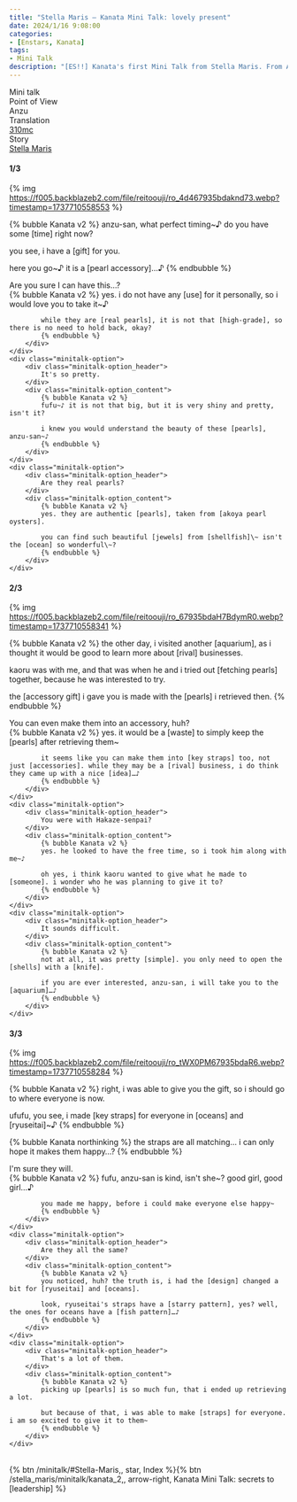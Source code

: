 ```yaml
---
title: "Stella Maris – Kanata Mini Talk: lovely present"
date: 2024/1/16 9:08:00
categories:
- [Enstars, Kanata]
tags:
- Mini Talk
description: "[ES!!] Kanata's first Mini Talk from Stella Maris. From Anzu's POV."
---
```

<div class="three-wrapper" style="--storyColor:#5ac189;--storyColor-rgb:90,193,137;--storyColor-h:147.4;--storyColor-s:45.4%;--storyColor-l:55.5%;">
    <div class="info-area">
        <div class="info">
            <div class="info-item characters">
                <div class="label">
                    Mini talk
                </div>
                <div class="value">
								<a href="/categories/Enstars/Kanata" character="Kanata"></a>
                </div>
            </div>
            <div class="info-item one">
                <div class="label">
                    Point of View
                </div>
                <div class="value">
                    Anzu
                </div>
            </div>
            <div class="info-item two">
                <div class="label">
                    Translation
                </div>
                <div class="value">
                    <a href="/about">310mc</a>
                </div>
            </div>
            <div class="info-item three">
                <div class="label">
                   Story
                </div>
                <div class="value">
                    <a href="/stella_maris">Stella Maris</a>
                </div>
            </div>
        </div>
    </div>
</div>

<!-- more -->

#### <div mt="rare"></div> 1/3

{% img https://f005.backblazeb2.com/file/reitoouji/ro_4d467935bdaknd73.webp?timestamp=1737710558553 %}

{% bubble Kanata v2 %}
anzu-san, what perfect timing~♪ do you have some [time] right now?

you see, i have a [gift] for you.

here you go~♪ it is a [pearl accessory]…♪
{% endbubble %}

<div class="minitalk" character="Anzu">
    <div class="minitalk-option">
        <div class="minitalk-option_header">
            Are you sure I can have this…?
        </div>
        <div class="minitalk-option_content">
            {% bubble Kanata v2 %}
            yes. i do not have any [use] for it personally, so i would love you to take it~♪

            while they are [real pearls], it is not that [high-grade], so there is no need to hold back, okay?
			{% endbubble %}
        </div>
    </div>
    <div class="minitalk-option">
        <div class="minitalk-option_header">
            It's so pretty.
        </div>
        <div class="minitalk-option_content">
            {% bubble Kanata v2 %}
            fufu~♪ it is not that big, but it is very shiny and pretty, isn't it?

            i knew you would understand the beauty of these [pearls], anzu-san~♪
			{% endbubble %}
        </div>
    </div>
    <div class="minitalk-option">
        <div class="minitalk-option_header">
            Are they real pearls?
        </div>
        <div class="minitalk-option_content">
            {% bubble Kanata v2 %}
            yes. they are authentic [pearls], taken from [akoya pearl oysters].

            you can find such beautiful [jewels] from [shellfish]\~ isn't the [ocean] so wonderful\~?
			{% endbubble %}
        </div>
    </div>
</div>

#### <div mt="rare"></div> 2/3

{% img https://f005.backblazeb2.com/file/reitoouji/ro_67935bdaH7BdymR0.webp?timestamp=1737710558341 %}

{% bubble Kanata v2 %}
the other day, i visited another [aquarium], as i thought it would be good to learn more about [rival] businesses.

kaoru was with me, and that was when he and i tried out [fetching pearls] together, because he was interested to try.

the [accessory gift] i gave you is made with the [pearls] i retrieved then.
{% endbubble %}

<div class="minitalk" character="Anzu">
    <div class="minitalk-option">
        <div class="minitalk-option_header">
            You can even make them into an accessory, huh?
        </div>
        <div class="minitalk-option_content">
            {% bubble Kanata v2 %}
            yes. it would be a [waste] to simply keep the [pearls] after retrieving them~

            it seems like you can make them into [key straps] too, not just [accessories]. while they may be a [rival] business, i do think they came up with a nice [idea]…♪
			{% endbubble %}
        </div>
    </div>
    <div class="minitalk-option">
        <div class="minitalk-option_header">
            You were with Hakaze-senpai?
        </div>
        <div class="minitalk-option_content">
            {% bubble Kanata v2 %}
            yes. he looked to have the free time, so i took him along with me~♪

            oh yes, i think kaoru wanted to give what he made to [someone]. i wonder who he was planning to give it to?
			{% endbubble %}
        </div>
    </div>
    <div class="minitalk-option">
        <div class="minitalk-option_header">
            It sounds difficult.
        </div>
        <div class="minitalk-option_content">
            {% bubble Kanata v2 %}
            not at all, it was pretty [simple]. you only need to open the [shells] with a [knife].

            if you are ever interested, anzu-san, i will take you to the [aquarium]…♪
			{% endbubble %}
        </div>
    </div>
</div>

#### <div mt="rare"></div> 3/3

{% img https://f005.backblazeb2.com/file/reitoouji/ro_tWX0PM67935bdaR6.webp?timestamp=1737710558284 %}

{% bubble Kanata v2 %}
right, i was able to give you the gift, so i should go to where everyone is now.

ufufu, you see, i made [key straps] for everyone in [oceans] and [ryuseitai]~♪
{% endbubble %}

{% bubble Kanata northinking %}
the straps are all matching… i can only hope it makes them happy…?
{% endbubble %}

<div class="minitalk" character="Anzu">
    <div class="minitalk-option">
        <div class="minitalk-option_header">
          I'm sure they will.
        </div>
        <div class="minitalk-option_content">
            {% bubble Kanata v2 %}
            fufu, anzu-san is kind, isn't she~? good girl, good girl…♪

            you made me happy, before i could make everyone else happy~
			{% endbubble %}
        </div>
    </div>
    <div class="minitalk-option">
        <div class="minitalk-option_header">
            Are they all the same?
        </div>
        <div class="minitalk-option_content">
            {% bubble Kanata v2 %}
            you noticed, huh? the truth is, i had the [design] changed a bit for [ryuseitai] and [oceans].

            look, ryuseitai's straps have a [starry pattern], yes? well, the ones for oceans have a [fish pattern]…♪
			{% endbubble %}
        </div>
    </div>
    <div class="minitalk-option">
        <div class="minitalk-option_header">
            That's a lot of them.
        </div>
        <div class="minitalk-option_content">
            {% bubble Kanata v2 %}
            picking up [pearls] is so much fun, that i ended up retrieving a lot.

            but because of that, i was able to make [straps] for everyone. i am so excited to give it to them~
			{% endbubble %}
        </div>
    </div>
</div>
<br>
<div toc>{% btn /minitalk/#Stella-Maris,, star, Index %}{% btn /stella_maris/minitalk/kanata_2,, arrow-right, Kanata Mini Talk: secrets to [leadership] %}</div>
